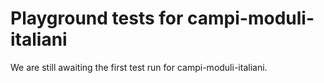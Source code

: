 # Playground tests for campi-moduli-italiani
We are still awaiting the first test run for campi-moduli-italiani.
